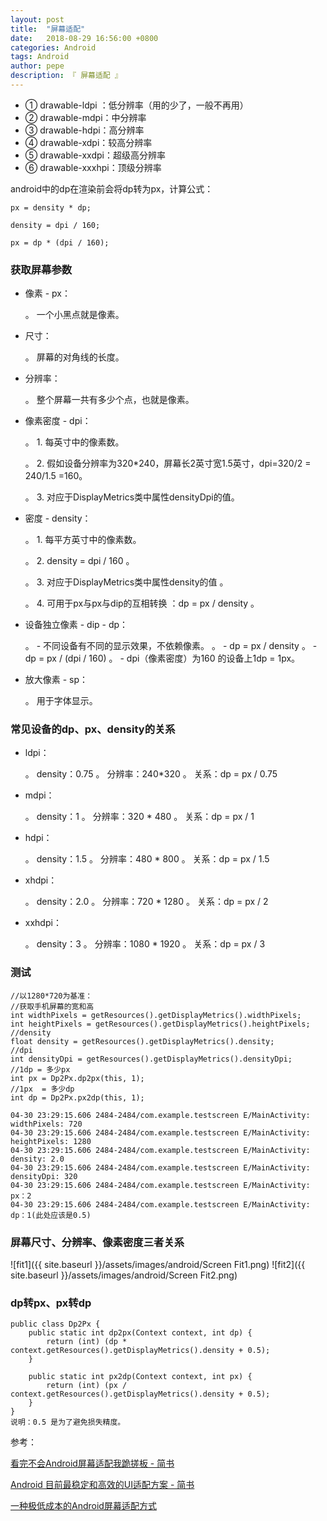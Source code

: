 ```yaml
---
layout: post
title:  "屏幕适配"
date:   2018-08-29 16:56:00 +0800
categories: Android
tags: Android
author: pepe
description: 『 屏幕适配 』
---
```


* ① drawable-ldpi ：低分辨率（用的少了，一般不再用）
* ② drawable-mdpi：中分辨率
* ③ drawable-hdpi：高分辨率
* ④ drawable-xdpi：较高分辨率
* ⑤ drawable-xxdpi：超级高分辨率
* ⑥ drawable-xxxhpi：顶级分辨率

android中的dp在渲染前会将dp转为px，计算公式：
```
px = density * dp;

density = dpi / 160;

px = dp * (dpi / 160);
```

### **获取屏幕参数**

* 像素 - px：

    。 一个小黑点就是像素。
* 尺寸：
    
    。 屏幕的对角线的长度。

* 分辨率：

    。 整个屏幕一共有多少个点，也就是像素。

* 像素密度 - dpi：

    。 1. 每英寸中的像素数。
    
    。 2. 假如设备分辨率为320*240，屏幕长2英寸宽1.5英寸，dpi=320/2 = 240/1.5 =160。
    
    。 3. 对应于DisplayMetrics类中属性densityDpi的值。
    
* 密度 - density：

    。 1. 每平方英寸中的像素数。
    
    。 2. density = dpi / 160 。
    
    。 3. 对应于DisplayMetrics类中属性density的值 。
    
    。 4. 可用于px与px与dip的互相转换 ：dp = px / density 。
    
* 设备独立像素 - dip - dp：

    。 - 不同设备有不同的显示效果，不依赖像素。
    。 - dp = px / density
    。 - dp = px / (dpi / 160) 
    。 - dpi（像素密度）为160 的设备上1dp = 1px。
    
* 放大像素 - sp：

    。 用于字体显示。
    
### **常见设备的dp、px、density的关系**
* ldpi：

    。 density：0.75
    。 分辨率：240*320 
    。 关系：dp = px / 0.75
    
* mdpi：

    。 density：1
    。 分辨率：320 * 480
    。 关系：dp = px / 1
    
* hdpi：

    。 density：1.5
    。 分辨率：480 * 800
    。 关系：dp = px / 1.5
    
* xhdpi：

    。 density：2.0
    。 分辨率：720 * 1280 
    。 关系：dp = px / 2
    
* xxhdpi：

    。 density：3
    。 分辨率：1080 * 1920 
    。 关系：dp = px / 3

### **测试**
```
//以1280*720为基准：
//获取手机屏幕的宽和高
int widthPixels = getResources().getDisplayMetrics().widthPixels;
int heightPixels = getResources().getDisplayMetrics().heightPixels;
//density
float density = getResources().getDisplayMetrics().density;
//dpi
int densityDpi = getResources().getDisplayMetrics().densityDpi;
//1dp = 多少px
int px = Dp2Px.dp2px(this, 1);
//1px  = 多少dp
int dp = Dp2Px.px2dp(this, 1);
```


```
04-30 23:29:15.606 2484-2484/com.example.testscreen E/MainActivity: widthPixels: 720
04-30 23:29:15.606 2484-2484/com.example.testscreen E/MainActivity: heightPixels: 1280
04-30 23:29:15.606 2484-2484/com.example.testscreen E/MainActivity: density: 2.0
04-30 23:29:15.606 2484-2484/com.example.testscreen E/MainActivity: densityDpi: 320
04-30 23:29:15.606 2484-2484/com.example.testscreen E/MainActivity: px：2
04-30 23:29:15.606 2484-2484/com.example.testscreen E/MainActivity: dp：1(此处应该是0.5)
```
### **屏幕尺寸、分辨率、像素密度三者关系**
![fit1]({{ site.baseurl }}/assets/images/android/Screen Fit1.png)
![fit2]({{ site.baseurl }}/assets/images/android/Screen Fit2.png)

### **dp转px、px转dp**
```
public class Dp2Px {
    public static int dp2px(Context context, int dp) {
        return (int) (dp * context.getResources().getDisplayMetrics().density + 0.5);
    }

    public static int px2dp(Context context, int px) {
        return (int) (px / context.getResources().getDisplayMetrics().density + 0.5);
    }
}
说明：0.5 是为了避免损失精度。
```

















参考：

[看完不会Android屏幕适配我跪搓板 - 简书](https://www.jianshu.com/p/5678f23faed3)

[Android 目前最稳定和高效的UI适配方案 - 简书](https://www.jianshu.com/p/a4b8e4c5d9b0)

[一种极低成本的Android屏幕适配方式](https://mp.weixin.qq.com/s?__biz=MzI1MzYzMjE0MQ==&mid=2247484502&idx=2&sn=a60ea223de4171dd2022bc2c71e09351&scene=21#wechat_redirect)



